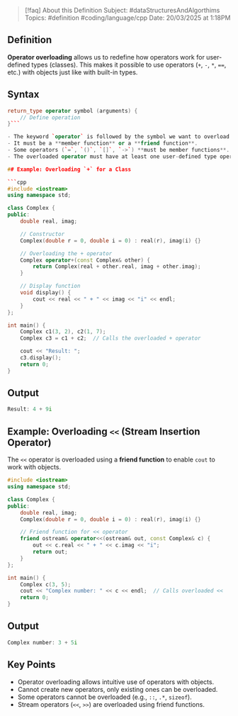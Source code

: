 
> [!faq] About this Definition
> Subject: #dataStructuresAndAlgorthims 
> Topics: #definition #coding/language/cpp 
> Date: 20/03/2025 at 1:18PM

## Definition  
**Operator overloading** allows us to redefine how operators work for user-defined types (classes). This makes it possible to use operators (`+`, `-`, `*`, `==`, etc.) with objects just like with built-in types.

## Syntax  
```cpp
return_type operator symbol (arguments) {
    // Define operation
}```

- The keyword `operator` is followed by the symbol we want to overload.
- It must be a **member function** or a **friend function**.
- Some operators (`=`, `()`, `[]`, `->`) **must be member functions**.
- The overloaded operator must have at least one user-defined type operand.

## Example: Overloading `+` for a Class

```cpp
#include <iostream>
using namespace std;

class Complex {
public:
    double real, imag;

    // Constructor
    Complex(double r = 0, double i = 0) : real(r), imag(i) {}

    // Overloading the + operator
    Complex operator+(const Complex& other) {
        return Complex(real + other.real, imag + other.imag);
    }

    // Display function
    void display() {
        cout << real << " + " << imag << "i" << endl;
    }
};

int main() {
    Complex c1(3, 2), c2(1, 7);
    Complex c3 = c1 + c2;  // Calls the overloaded + operator

    cout << "Result: ";
    c3.display();
    return 0;
}
```

## Output

```cpp
Result: 4 + 9i
```

## Example: Overloading `<<` (Stream Insertion Operator)

The `<<` operator is overloaded using a **friend function** to enable `cout` to work with objects.

```cpp
#include <iostream>
using namespace std;

class Complex {
public:
    double real, imag;
    Complex(double r = 0, double i = 0) : real(r), imag(i) {}

    // Friend function for << operator
    friend ostream& operator<<(ostream& out, const Complex& c) {
        out << c.real << " + " << c.imag << "i";
        return out;
    }
};

int main() {
    Complex c(3, 5);
    cout << "Complex number: " << c << endl;  // Calls overloaded <<
    return 0;
}
```

## Output

```cpp
Complex number: 3 + 5i
```

## Key Points

- Operator overloading allows intuitive use of operators with objects.
- Cannot create new operators, only existing ones can be overloaded.
- Some operators cannot be overloaded (e.g., `::`, `.*`, `sizeof`).
- Stream operators (`<<`, `>>`) are overloaded using friend functions.
